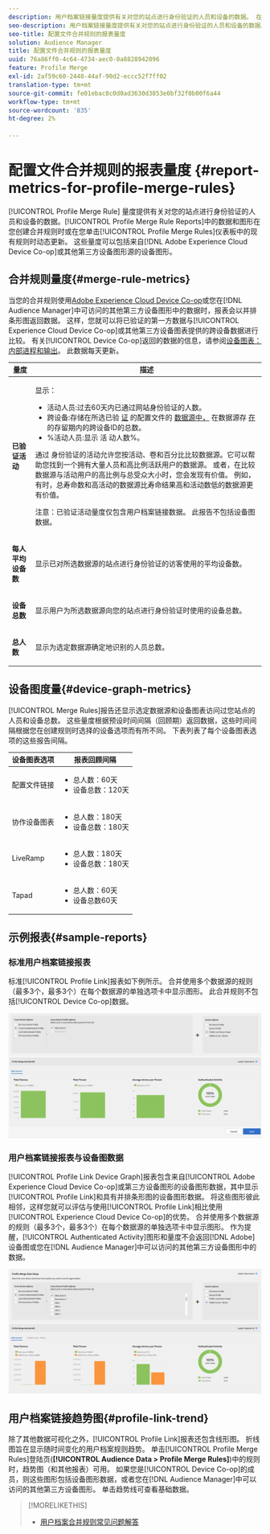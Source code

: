 ```yaml
---
description: 用户档案链接量度提供有关对您的站点进行身份验证的人员和设备的数据。 在您创建合并规则时，或在您单击“用户档案合并规则”仪表板中的现有规则时，“用户档案链接”中的数据和图形会动态更新。 这些量度可以包括Adobe Experience Cloud Device Co-op中的设备图表或其他第三方设备图表源。
seo-description: 用户档案链接量度提供有关对您的站点进行身份验证的人员和设备的数据。 在您创建合并规则时，或在您单击“用户档案合并规则”仪表板中的现有规则时，“用户档案链接”中的数据和图形会动态更新。 这些量度可以包括Adobe Experience Cloud Device Co-op中的设备图表或其他第三方设备图表源。
seo-title: 配置文件合并规则的报表量度
solution: Audience Manager
title: 配置文件合并规则的报表量度
uuid: 76a86ff0-4c64-4734-aec0-0a8828942096
feature: Profile Merge
exl-id: 2af59c60-2448-44af-90d2-eccc52f7ff02
translation-type: tm+mt
source-git-commit: fe01ebac8c0d0ad3630d3853e0bf32f0b00f6a44
workflow-type: tm+mt
source-wordcount: '835'
ht-degree: 2%

---
```


# 配置文件合并规则的报表量度 {#report-metrics-for-profile-merge-rules}

[!UICONTROL Profile Merge Rule] 量度提供有关对您的站点进行身份验证的人员和设备的数据。[!UICONTROL Profile Merge Rule Reports]中的数据和图形在您创建合并规则时或在您单击[!UICONTROL Profile Merge Rules]仪表板中的现有规则时动态更新。 这些量度可以包括来自[!DNL Adobe Experience Cloud Device Co-op]或其他第三方设备图形源的设备图形。

## 合并规则量度{#merge-rule-metrics}

当您的合并规则使用[Adobe Experience Cloud Device Co-op](https://docs.adobe.com/content/help/en/device-co-op/using/about/overview.html)或您在[!DNL Audience Manager]中可访问的其他第三方设备图形中的数据时，报表会以并排条形图返回数据。 这样，您就可以将已验证的第一方数据与[!UICONTROL Experience Cloud Device Co-op]或其他第三方设备图表提供的跨设备数据进行比较。 有关[!UICONTROL Device Co-op]返回的数据的信息，请参阅[设备图表：内部进程和输出](https://docs.adobe.com/content/help/en/device-co-op/using/device-graph/device-graph-overview.html)。 此数据每天更新。

<table id="table_A7FB2F9804F84AC8A6DD05C0E6EE7555"> 
 <thead> 
  <tr> 
   <th colname="col1" class="entry"> 量度 </th> 
   <th colname="col2" class="entry"> 描述 </th> 
  </tr> 
 </thead>
 <tbody> 
  <tr> 
   <td colname="col1"> <p> <b><span class="wintitle"> 已验证活动</span></b> </p> </td> 
   <td colname="col2"> <p>显示： </p> 
    <ul id="ul_7F7373919A4A49028EF4BF7B28D9F8E9"> 
     <li id="li_FE2F93C496D64ED8928B3E522C9585EA"> <span class="wintitle"> 活动人员</span>:过去60天内已通过网站身份验证的人数。 </li> 
     <li id="li_60CFD26EE68B442683C0ED5FED1A79C8"> <span class="wintitle"> 跨设备</span>:存储在所选已验 <a href="merge-rules-start.md#create-data-source"> 证</a> 的配置文件的 <a href="https://docs.adobe.com/content/help/en/audience-manager/user-guide/features/data-sources/manage-datasources.html"> 数据源中，</a> 在数据源存 <a href="merge-rule-definitions.md"> 在</a> 的存留期内的跨设备ID的总数。 </li> 
     <li id="li_F2F07B6A326C4A18B79A0CF2C47D9677"> <span class="wintitle"> %活动人员</span>:显示 <span class="wintitle"> 活</span> 动人数%。 </li> 
    </ul> <p> <span class="wintitle"> 通过</span> 身份验证的活动允许您按活动、卷和百分比比较数据源。它可以帮助您找到一个拥有大量人员和高比例活跃用户的数据源。 或者，在比较数据源与活动用户的高比例与总受众大小时，您会发现有价值。 例如，有时，总寿命数和高活动的数据源比寿命结果高和活动数低的数据源更有价值。 </p> <p> <p>注意：<span class="wintitle">已验证活动</span>量度仅包含<span class="wintitle">用户档案链接</span>数据。 此报告不包括<span class="wintitle">设备图</span>数据。 </p> </p> </td> 
  </tr> 
  <tr> 
   <td colname="col1"> <p> <b><span class="wintitle"> 每人平均设备数</span></b> </p> </td> 
   <td colname="col2"> <p> 显示已对所选数据源的站点进行身份验证的访客使用的平均设备数。 </p> </td> 
  </tr> 
  <tr> 
   <td colname="col1"> <p> <b><span class="wintitle"> 设备总数</span></b> </p> </td> 
   <td colname="col2"> <p>显示用户为所选数据源向您的站点进行身份验证时使用的设备总数。 </p> </td> 
  </tr> 
  <tr> 
   <td colname="col1"> <p> <b><span class="wintitle"> 总人数</span></b> </p> </td> 
   <td colname="col2"> <p>显示为选定数据源确定地识别的人员总数。 </p> </td> 
  </tr> 
 </tbody> 
</table>

## 设备图度量{#device-graph-metrics}

[!UICONTROL Merge Rules]报告还显示选定数据源和设备图表访问过您站点的人员和设备总数。 这些量度根据预设时间间隔（回顾期）返回数据，这些时间间隔根据您在创建规则时选择的设备选项而有所不同。 下表列表了每个设备图表选项的这些报告间隔。

<table id="table_038983EBC71F4A55BBCA99212AC5DEE6"> 
 <thead> 
  <tr> 
   <th colname="col1" class="entry"> 设备图表选项 </th> 
   <th colname="col2" class="entry"> 报表回顾间隔 </th> 
  </tr>
 </thead>
 <tbody> 
  <tr> 
   <td colname="col1"> <p><span class="wintitle"> 配置文件链接</span> </p> </td> 
   <td colname="col2"> <p> 
     <ul id="ul_B2FF2341573840549FFB96579F537082"> 
      <li id="li_B37323C2F2434F41B407500AC5C15447">总人数：60天 </li> 
      <li id="li_08D911224A60418BBB3CFB4E70CE73D4">设备总数：120天 </li> 
     </ul> </p> </td> 
  </tr> 
  <tr> 
   <td colname="col1"> <p><span class="wintitle"> 协作设备图表</span> </p> </td> 
   <td colname="col2"> <p> 
     <ul id="ul_64AD1DD89DF64703B70B973A463BA020"> 
      <li id="li_D7D3A3871F434CBFA71BE8929EB41648">总人数：180天 </li> 
      <li id="li_125D387986B2463EB310203CE5857EDA">设备总数：180天 </li> 
     </ul> </p> </td> 
  </tr> 
  <tr> 
   <td colname="col1"> <p><span class="wintitle"> LiveRamp</span> </p> </td> 
   <td colname="col2"> <p> 
     <ul id="ul_2772F3AD7E1440789B635794ECDE8DFB"> 
      <li id="li_1432363829D64615B1D349A3722D6268">总人数：180天 </li> 
      <li id="li_D5C0E3CE92524B54BBD36C73A326292B">设备总数：180天 </li> 
     </ul> </p> </td> 
  </tr> 
  <tr> 
   <td colname="col1"> <p><span class="wintitle"> Tapad</span> </p> </td> 
   <td colname="col2"> <p> 
     <ul id="ul_274529DB58E6442E95C6AD89BECB1362"> 
      <li id="li_67102211A72A4E47AACFE5E369793C17">总人数：60天 </li> 
      <li id="li_3E8F3DA6A7B5487895A626674DA363A5">设备总数60天 </li> 
     </ul> </p> </td> 
  </tr> 
 </tbody> 
</table>

## 示例报表{#sample-reports}

### 标准用户档案链接报表

标准[!UICONTROL Profile Link]报表如下例所示。 合并使用多个数据源的规则（最多3个，最多3个）在每个数据源的单独选项卡中显示图形。 此合并规则不包括[!UICONTROL Device Co-op]数据。

![](assets/profile-link-metrics.png)

### 用户档案链接报表与设备图数据

[!UICONTROL Profile Link Device Graph]报表包含来自[!UICONTROL Adobe Experience Cloud Device Co-op]或第三方设备图形的设备图形数据，其中显示[!UICONTROL Profile Link]和具有并排条形图的设备图形数据。 将这些图形彼此相邻，这样您就可以评估与使用[!UICONTROL Profile Link]相比使用[!UICONTROL Experience Cloud Device Co-op]的优势。 合并使用多个数据源的规则（最多3个，最多3个）在每个数据源的单独选项卡中显示图形。 作为提醒，[!UICONTROL Authenticated Activity]图形和量度不会返回[!DNL Adobe]设备图或您在[!DNL Audience Manager]中可以访问的其他第三方设备图形中的数据。

![](assets/profile-link-graph.png)

## 用户档案链接趋势图{#profile-link-trend}

除了其他数据可视化之外，[!UICONTROL Profile Link]报表还包含线形图。 折线图旨在显示随时间变化的用户档案规则趋势。 单击[!UICONTROL Profile Merge Rules]登陆页(**[!UICONTROL Audience Data > Profile Merge Rules]**)中的规则时，趋势图（和其他报表）可用。 如果您是[!UICONTROL Device Co-op]的成员，则这些图形包括设备图形数据，或者您在[!DNL Audience Manager]中可以访问的其他第三方设备图形。 单击趋势线可查看基础数据。

>[!MORELIKETHIS]
>
>* [用户档案合并规则常见问题解答](../../faq/faq-profile-merge.md)

